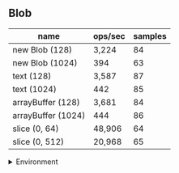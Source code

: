 ## Blob

|name|ops/sec|samples|
|-|-|-|
|new Blob (128)|3,224|84|
|new Blob (1024)|394|63|
|text (128)|3,587|87|
|text (1024)|442|85|
|arrayBuffer (128)|3,681|84|
|arrayBuffer (1024)|444|86|
|slice (0, 64)|48,906|64|
|slice (0, 512)|20,968|65|


<details>
<summary>Environment</summary>

* __Machine:__ linux x64 | 2 vCPUs | 6.8GB Mem
* __Run:__ Sat Oct 14 2023 01:34:21 GMT+0000 (Coordinated Universal Time)
</details>

<!--
{"environment":{"platform":"linux","arch":"x64","cpus":2,"totalMemory":6.759754180908203},"benchmarks":[{"name":"new Blob (128)","hz":3224.2393793181814,"cycles":3,"stats":{"deviation":0.000034583141428292747,"mean":0.0003101506688413025,"moe":0.0000073957269570106875,"rme":2.384559409347888,"sem":0.0000037733300801074938,"variance":1.1959936710492982e-9}},{"name":"new Blob (1024)","hz":394.0646074473998,"cycles":2,"stats":{"deviation":0.00044485836232819025,"mean":0.0025376549456639064,"moe":0.00010985189556766656,"rme":4.328874410422529,"sem":0.00005604688549370743,"variance":1.9789896253331938e-7}},{"name":"text (128)","hz":3587.0170703640006,"cycles":4,"stats":{"deviation":0.000009583262920633444,"mean":0.0002787831728658383,"moe":0.0000020137699151640444,"rme":0.7223427061478892,"sem":0.0000010274336301857369,"variance":9.183892820598786e-11}},{"name":"text (1024)","hz":442.42754477846034,"cycles":2,"stats":{"deviation":0.00007048100158439492,"mean":0.002260257101534527,"moe":0.000014983686422395815,"rme":0.6629195595590932,"sem":0.00000764473797061011,"variance":4.967571584339479e-9}},{"name":"arrayBuffer (128)","hz":3681.4357876607905,"cycles":3,"stats":{"deviation":0.0000047130976847027785,"mean":0.00027163315012901715,"moe":0.000001007912588567341,"rme":0.37105654743856353,"sem":5.142411166159904e-7,"variance":2.221328978555069e-11}},{"name":"arrayBuffer (1024)","hz":444.48955458290084,"cycles":3,"stats":{"deviation":0.00008091408126877565,"mean":0.002249771653100775,"moe":0.000017101371957864118,"rme":0.7601381204307532,"sem":0.000008725189774420469,"variance":6.547088547570031e-9}},{"name":"slice (0, 64)","hz":48905.962781464325,"cycles":3,"stats":{"deviation":0.000013058783510304563,"mean":0.0000204474044293635,"moe":0.000003199401960024618,"rme":15.646983317990795,"sem":0.0000016323479387880704,"variance":1.7053182676900238e-10}},{"name":"slice (0, 512)","hz":20968.087326026645,"cycles":4,"stats":{"deviation":0.00005936317270866417,"mean":0.000047691522095043435,"moe":0.000014431666927733306,"rme":30.260445240084266,"sem":0.0000073630953712925035,"variance":3.523986274038691e-9}}]}-->
